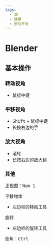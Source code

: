 ```yaml
---
tags:
  - 3D
  - 建模
  - 游戏开发
---
```


# Blender

## 基本操作
### 转动视角
- 鼠标中键

### 平移视角
- <kbd>Shift</kbd> + 鼠标中键
- 长按右边的手

### 放大视角
- 滚轮
- 长按右边的放大镜

### 其他
正视图：<kbd>Num 1</kbd>

平移物体
- 左边栏的移动工具

旋转
- 左边栏的旋转工具

倒角：<kbd>Ctrl</kbd>
